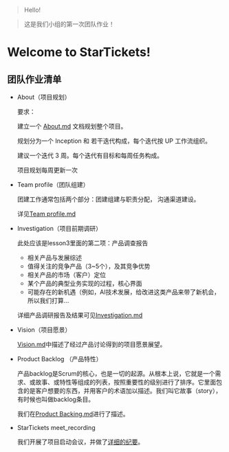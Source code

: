 > Hello!

> 这是我们小组的第一次团队作业！

# Welcome to StarTickets!

## 团队作业清单

- About（项目规划）

  要求：

  建立一个 [About.md](https://github.com/SoftwareSAD/Dashboard/blob/master/Inception/About.md) 文档规划整个项目。

  规划分为一个 Inception 和 若干迭代构成，每个迭代按 UP 工作流组织。

  建议一个迭代 3 周。每个迭代有目标和每周任务构成。

  项目规划每周更新一次

- Team profile（团队组建）

  团建工作通常包括两个部分：团建组建与职责分配， 沟通渠道建设。
  
  详见[Team profile.md](https://github.com/SoftwareSAD/Dashboard/blob/master/Inception/Team%20profile.md)
  
- Investigation（项目前期调研）

  此处应该是lesson3里面的第二项：产品调查报告

  - 相关产品与发展综述
  - 值得关注的竞争产品（3~5个），及其竞争优势
  - 相关产品的市场（客户）定位
  - 某个产品的典型业务实现的过程，核心界面
  - 可能存在的新机遇（例如，AI技术发展，给改进这类产品来带了新机会，所以我们打算...
  
  详细产品调研报告及结果可见[Investigation.md](https://github.com/SoftwareSAD/Dashboard/blob/master/Inception/Investigation.md)

- Vision（项目愿景）

  [Vision.md](https://github.com/SoftwareSAD/Dashboard/blob/master/Inception/Vision.md)中描述了经过产品讨论得到的项目愿景展望。

- Product Backlog （产品特性）

  产品backlog是Scrum的核心，也是一切的起源。从根本上说，它就是一个需求、或故事、或特性等组成的列表，按照重要性的级别进行了排序。它里面包含的是客户想要的东西，并用客户的术语加以描述。我们叫它故事（story），有时候也叫做backlog条目。 

  我们在[Product Backing.md](https://github.com/SoftwareSAD/Dashboard/blob/master/Inception/Product%20Backing.md)进行了描述。

- StarTickets meet_recording

  我们开展了项目启动会议，并做了[详细的纪要](https://github.com/SoftwareSAD/Dashboard/blob/master/Inception/StarTicket%20meet_recording.md)。
